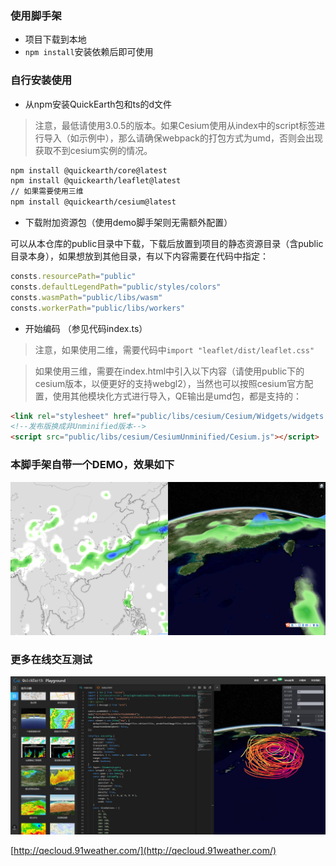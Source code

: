 
### 使用脚手架

- 项目下载到本地
- ```npm install```安装依赖后即可使用


### 自行安装使用

- 从npm安装QuickEarth包和ts的d文件

> 注意，最低请使用3.0.5的版本。如果Cesium使用从index中的script标签进行导入（如示例中），那么请确保webpack的打包方式为umd，否则会出现获取不到cesium实例的情况。

```bash
npm install @quickearth/core@latest
npm install @quickearth/leaflet@latest
// 如果需要使用三维
npm install @quickearth/cesium@latest
```

- 下载附加资源包（使用demo脚手架则无需额外配置）

可以从本仓库的public目录中下载，下载后放置到项目的静态资源目录（含public目录本身），如果想放到其他目录，有以下内容需要在代码中指定：

```js
consts.resourcePath="public"
consts.defaultLegendPath="public/styles/colors"
consts.wasmPath="public/libs/wasm"
consts.workerPath="public/libs/workers"
```

- 开始编码 （参见代码index.ts）
  
> 注意，如果使用二维，需要代码中```import "leaflet/dist/leaflet.css"```

> 如果使用三维，需要在index.html中引入以下内容（请使用public下的cesium版本，以便更好的支持webgl2），当然也可以按照cesium官方配置，使用其他模块化方式进行导入，QE输出是umd包，都是支持的：

```html
<link rel="stylesheet" href="public/libs/cesium/Cesium/Widgets/widgets.css" />
<!--发布版换成非Unminified版本-->
<script src="public/libs/cesium/CesiumUnminified/Cesium.js"></script>
```

### 本脚手架自带一个DEMO，效果如下

![本demo打开的效果](preview.png)

### 更多在线交互测试

![本demo打开的效果](playground.png)

[http://qecloud.91weather.com/](http://qecloud.91weather.com/)